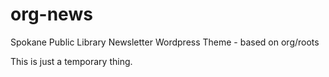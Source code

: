 org-news
========

Spokane Public Library  Newsletter Wordpress Theme - based on org/roots

This is just a temporary thing.
